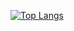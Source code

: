 [![Top Langs](https://github-readme-stats.vercel.app/api/top-langs/?username=maxgotech&exclude_repo=DocumentReportBuilder&theme=dracula)](https://github.com/anuraghazra/github-readme-stats)
